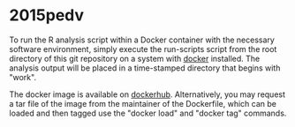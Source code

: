 2015pedv
========

To run the R analysis script within a Docker container with the
necessary software environment, simply execute the run-scripts script
from the root directory of this git repository on a system with
[docker](https://docker.com) installed. The analysis output will be
placed in a time-stamped directory that begins with "work".

The docker image is available on
[dockerhub](https://dockerhub.com). Alternatively, you may request a
tar file of the image from the maintainer of the Dockerfile, which can
be loaded and then tagged use the "docker load" and "docker tag"
commands.

